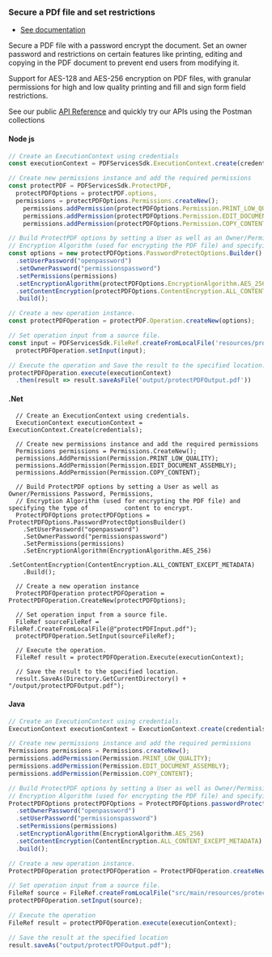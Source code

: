 <TextBlock slots="heading, buttons, text, text1, text2" theme="dark" hasCodeBlock className="bgBlue link"/>

### Secure a PDf file and set restrictions

- [See documentation](/document-services/docs/overview/pdf-services-api/howtos/)

Secure a PDF file with a password encrypt the document. Set an owner password and restrictions on certain features like printing, editing and copying in the PDF document to prevent end users from modifying it.

Support for AES-128 and AES-256 encryption on PDF files, with granular permissions for high and low quality printing and fill and sign form field restrictions.

See our public [API Reference](https://documentcloud.adobe.com/document-services/index.html#post-protectPDF) and quickly try our APIs using the Postman collections


<CodeBlock slots="heading, code" repeat="3" languages="js,.net,java" />

#### Node js

```js
// Create an ExecutionContext using credentials
const executionContext = PDFServicesSdk.ExecutionContext.create(credentials);

// Create new permissions instance and add the required permissions
const protectPDF = PDFServicesSdk.ProtectPDF,
  protectPDFOptions = protectPDF.options,
  permissions = protectPDFOptions.Permissions.createNew();
    permissions.addPermission(protectPDFOptions.Permission.PRINT_LOW_QUALITY);
    permissions.addPermission(protectPDFOptions.Permission.EDIT_DOCUMENT_ASSEMBLY);
    permissions.addPermission(protectPDFOptions.Permission.COPY_CONTENT);

// Build ProtectPDF options by setting a User as well as an Owner/Permissions Password, Permissions,
// Encryption Algorithm (used for encrypting the PDF file) and specifying the type of content to encrypt.
const options = new protectPDFOptions.PasswordProtectOptions.Builder()
  .setUserPassword("openpassword")
  .setOwnerPassword("permissionspassword")
  .setPermissions(permissions)
  .setEncryptionAlgorithm(protectPDFOptions.EncryptionAlgorithm.AES_256)
  .setContentEncryption(protectPDFOptions.ContentEncryption.ALL_CONTENT_EXCEPT_METADATA)
  .build();

// Create a new operation instance.
const protectPDFOperation = protectPDF.Operation.createNew(options);

// Set operation input from a source file.
const input = PDFServicesSdk.FileRef.createFromLocalFile('resources/protectPDFInput.pdf');
  protectPDFOperation.setInput(input);

// Execute the operation and Save the result to the specified location.
protectPDFOperation.execute(executionContext)
  .then(result => result.saveAsFile('output/protectPDFOutput.pdf'))
```

#### .Net

```clike
  // Create an ExecutionContext using credentials.
  ExecutionContext executionContext = ExecutionContext.Create(credentials);

  // Create new permissions instance and add the required permissions
  Permissions permissions = Permissions.CreateNew();
  permissions.AddPermission(Permission.PRINT_LOW_QUALITY);
  permissions.AddPermission(Permission.EDIT_DOCUMENT_ASSEMBLY);
  permissions.AddPermission(Permission.COPY_CONTENT);

  // Build ProtectPDF options by setting a User as well as Owner/Permissions Password, Permissions,
  // Encryption Algorithm (used for encrypting the PDF file) and specifying the type of          content to encrypt.
  ProtectPDFOptions protectPDFOptions = ProtectPDFOptions.PasswordProtectOptionsBuilder()
    .SetUserPassword("openpassword")
    .SetOwnerPassword("permissionspassword")
    .SetPermissions(permissions)
    .SetEncryptionAlgorithm(EncryptionAlgorithm.AES_256)
    .SetContentEncryption(ContentEncryption.ALL_CONTENT_EXCEPT_METADATA)
    .Build();

  // Create a new operation instance
  ProtectPDFOperation protectPDFOperation = ProtectPDFOperation.CreateNew(protectPDFOptions);

  // Set operation input from a source file.
  FileRef sourceFileRef = FileRef.CreateFromLocalFile(@"protectPDFInput.pdf");
  protectPDFOperation.SetInput(sourceFileRef);

  // Execute the operation.
  FileRef result = protectPDFOperation.Execute(executionContext);

  // Save the result to the specified location.
  result.SaveAs(Directory.GetCurrentDirectory() + "/output/protectPDFOutput.pdf");
```

#### Java

```javascript
// Create an ExecutionContext using credentials.
ExecutionContext executionContext = ExecutionContext.create(credentials);

// Create new permissions instance and add the required permissions
Permissions permissions = Permissions.createNew();
permissions.addPermission(Permission.PRINT_LOW_QUALITY);
permissions.addPermission(Permission.EDIT_DOCUMENT_ASSEMBLY);
permissions.addPermission(Permission.COPY_CONTENT);

// Build ProtectPDF options by setting a User as well as Owner/Permissions Password, Permissions,
// Encryption Algorithm (used for encrypting the PDF file) and specifying the type of content to encrypt.
ProtectPDFOptions protectPDFOptions = ProtectPDFOptions.passwordProtectOptionsBuilder()
  .setOwnerPassword("openpassword")
  .setUserPassword("permissionspassword")
  .setPermissions(permissions)
  .setEncryptionAlgorithm(EncryptionAlgorithm.AES_256)
  .setContentEncryption(ContentEncryption.ALL_CONTENT_EXCEPT_METADATA)
  .build();

// Create a new operation instance.
ProtectPDFOperation protectPDFOperation = ProtectPDFOperation.createNew(protectPDFOptions);

// Set operation input from a source file.
FileRef source = FileRef.createFromLocalFile("src/main/resources/protectPDFInput.pdf");
protectPDFOperation.setInput(source);

// Execute the operation
FileRef result = protectPDFOperation.execute(executionContext);

// Save the result at the specified location
result.saveAs("output/protectPDFOutput.pdf");
```
